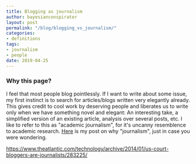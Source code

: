 ```yaml
---
title: Blogging as journalism
author: bayesianconspirator
layout: post
permalink: "/blog/blogging_vs_journalism/"
categories:
- definitions
tags:
- journalism
- people
date: 2019-04-25
---
```



### Why this page?

I feel that most people blog pointlessly. If I want to write about some issue, my first instinct is to search for articles/blogs written very elegantly already. This gives credit to cool work by deserving people and liberates us to write only when we have something novel and elegant: An interesting take, a simplified version of an existing article, analysis over several posts, etc. I like to refer to this as "academic journalism", for it's uncanny resemblence to academic research. [Here]() is my post on why "journalism", just in case you were wondering.


https://www.theatlantic.com/technology/archive/2014/01/us-court-bloggers-are-journalists/283225/